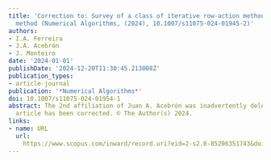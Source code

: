 ```yaml
---
title: 'Correction to: Survey of a class of iterative row-action methods: The Kaczmarz
  method (Numerical Algorithms, (2024), 10.1007/s11075-024-01945-2)'
authors:
- I.A. Ferreira
- J.A. Acebrón
- J. Monteiro
date: '2024-01-01'
publishDate: '2024-12-20T11:30:45.213008Z'
publication_types:
- article-journal
publication: '*Numerical Algorithms*'
doi: 10.1007/s11075-024-01954-1
abstract: The 2nd affiliation of Juan A. Acebrón was inadvertently deleted. The original
  article has been corrected. © The Author(s) 2024.
links:
- name: URL
  url: 
    https://www.scopus.com/inward/record.uri?eid=2-s2.0-85206351743&doi=10.1007%2fs11075-024-01954-1&partnerID=40&md5=aec8e97d271f483143ad585cc73626e2
---
```


